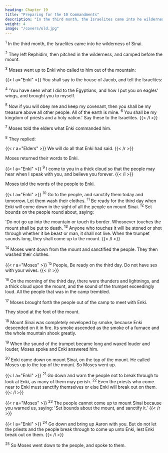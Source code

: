 ```yaml
---
heading: Chapter 19
title: "Preparing for the 10 Commandments"
description: "In the third month, the Israelites came into he wilderness of Sinai"
weight: 4
image: "/covers/old.jpg"
---
```



<sup>1</sup> In the third month, the Israelites came into he wilderness of Sinai.

<sup>2</sup> They left Rephidim, then pitched in the wilderness, and camped before the mount. 

<sup>3</sup> Moses went up to Enki who called to him out of the mountain:

{{< l a="Enki" >}}
You shall say to the house of Jacob, and tell the Israelites: 

<sup>4</sup> 'You have seen what I did to the Egyptians, and how I put you on eagles’ wings, and brought you to myself. 

<sup>5</sup> Now if you will obey me and keep my covenant, then you shall be my treasure above all other people. All of the earth is mine. <sup>6</sup> You shall be my kingdom of priests and a holy nation.' Say these to the Israelites.
{{< /l >}}


<sup>7</sup> Moses told the elders what Enki commanded him.

<sup>8</sup> They replied:

{{< r a="Elders" >}}
We will do all that Enki had said. 
{{< /r >}}

Moses returned their words to Enki. 

{{< l a="Enki" >}}
<sup>9</sup> I come to you in a thick cloud so that the people may hear when I speak with you, and believe you forever. 
{{< /l >}}

Moses told the words of the people to Enki.


{{< l a="Enki" >}}
<sup>10</sup> Go to the people, and sanctify them today and tomorrow. Let them wash their clothes. <sup>11</sup> Be ready for the third day when Enki will come down in the sight of all the people on mount Sinai. <sup>12</sup> Set bounds on the people round about, saying: 

'Do not go up into the mountain or touch its border. Whosoever touches the mount shall be put to death. <sup>13</sup> Anyone who touches it will be stoned or shot through whether it be beast or man, it shall not live. When the trumpet sounds long, they shall come up to the mount.
{{< /l >}}

<sup>14</sup> Moses went down from the mount and sanctified the people. They then washed their clothes.

{{< r a="Moses" >}}
<sup>15</sup> People, Be ready on the third day. Do not have sex with your wives.
{{< /r >}}


<sup>16</sup> On the morning of the third day, there were thunders and lightnings, and a thick cloud upon the mount, and the sound of the trumpet exceedingly loud. All the people that was in the camp trembled.

<sup>17</sup> Moses brought forth the people out of the camp to meet with Enki.

They stood at the foot of the mount. 

<sup>18</sup> Mount Sinai was completely enveloped by smoke, because Enki descended on it in fire. Its smoke ascended as the smoke of a furnace and the whole mountain shook greatly. 

<sup>19</sup> When the sound of the trumpet became long and waxed louder and louder, Moses spoke and Enki answered him.

<sup>20</sup> Enki came down on mount Sinai, on the top of the mount. He called Moses up to the top of the mount. So Moses went up. 

{{< l a="Enki" >}}
<sup>21</sup> Go down and warn the people not to break through to look at Enki, as many of them may perish. <sup>22</sup> Even the priests who come near to Enki must sanctify themselves or else Enki will break out on them. 
{{< /l >}}

{{< r a="Moses" >}}
<sup>23</sup> The people cannot come up to mount Sinai because you warned us, saying: 'Set bounds about the mount, and sanctify it.' 
{{< /r >}}


{{< l a="Enki" >}}
<sup>24</sup> Go down and bring up Aaron with you. But do not let the priests and the people break through to come up unto Enki, lest Enki break out on them. 
{{< /l >}}


<sup>25</sup> So Moses went down to the people, and spoke to them.